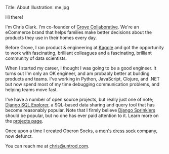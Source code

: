 Title: About
Illustration: me.jpg

Hi there!

I'm Chris Clark. I'm co-founder
of [Grove Collaborative](https://www.grove.co). We're an eCommerce
brand that helps families make better decisions about the products
they use in their homes every day.

Before Grove, I ran product & engineering at
[Kaggle](https://www.kaggle.com) and got the opportunity to work with
fascinating, brilliant colleagues and a fascinating, brilliant
community of data scientists.

When I started my career, I thought I was going to be a good
engineer. It turns out I'm only an OK engineer, and am probably better
at building products and teams. I've working in Python, JavaScript,
Clojure, and .NET but now spend most of my time debugging
communication problems, and helping teams move fast.

I've have a number of open source projects, but really just one of
note;
[Django SQL Explorer](https://github.com/groveco/django-sql-explorer),
a SQL-based data sharing and query tool that has become reasonably
popular. Note that I firmly believe
[Django Sprinklers](https://github.com/groveco/django-sprinklers)
should be popular, but no one has ever paid attention to it. Learn
more on the [projects page](/pages/projects.html).

Once upon a time I created Oberon Socks, a
[men's dress sock]({filename}/images/oberon-socks.png) company, now
defunct.

You can reach me at chris@untrod.com.
